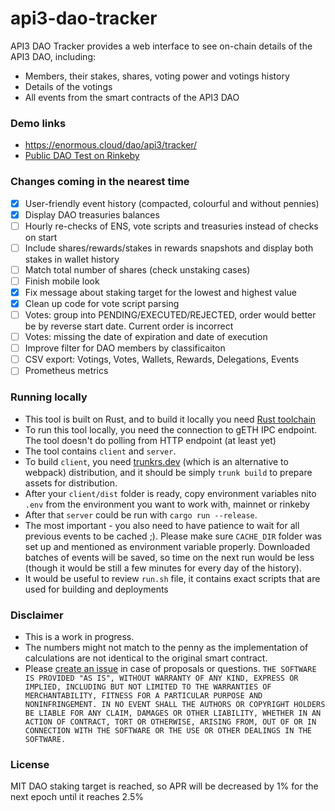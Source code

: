 # api3-dao-tracker

API3 DAO Tracker provides a web interface to see on-chain details of the API3 DAO, including:

- Members, their stakes, shares, voting power and votings history
- Details of the votings
- All events from the smart contracts of the API3 DAO

### Demo links

- https://enormous.cloud/dao/api3/tracker/
- [Public DAO Test on Rinkeby](https://enormous.cloud/dao/api3/tracker-rinkeby/)

### Changes coming in the nearest time
- [x] User-friendly event history (compacted, colourful and without pennies)
- [x] Display DAO treasuries balances
- [ ] Hourly re-checks of ENS, vote scripts and treasuries instead of checks on start
- [ ] Include shares/rewards/stakes in rewards snapshots and display both stakes in wallet history
- [ ] Match total number of shares (check unstaking cases)
- [ ] Finish mobile look
- [x] Fix message about staking target for the lowest and highest value
- [x] Clean up code for vote script parsing
- [ ] Votes: group into PENDING/EXECUTED/REJECTED, order would better be by reverse start date. Current order is incorrect
- [ ] Votes: missing the date of expiration and date of execution
- [ ] Improve filter for DAO members by classificaiton
- [ ] CSV export: Votings, Votes, Wallets, Rewards, Delegations, Events
- [ ] Prometheus metrics

### Running locally

- This tool is built on Rust, and to build it locally you need [Rust toolchain](https://www.rust-lang.org/tools/install)
- To run this tool locally, you need the connection to gETH IPC endpoint. The tool doesn't do polling from HTTP endpoint (at least yet)
- The tool contains `client` and `server`. 
- To build `client`, you need [trunkrs.dev](https://github.com/thedodd/trunk) (which is an alternative to webpack) distribution, and it should be simply `trunk build` to prepare assets for distribution.
- After your `client/dist` folder is ready, copy environment variables nito `.env` from the environment you want to work with, mainnet or rinkeby
- After that `server` could be run with `cargo run --release`.
- The most important - you also need to have patience to wait for all previous events to be cached ;). Please make sure `CACHE_DIR` folder was set up and mentioned as environment variable properly. Downloaded batches of events will be saved, so time on the next run would be less (though it would be still a few minutes for every day of the history).
- It would be useful to review `run.sh` file, it contains exact scripts that are used for building and deployments

### Disclaimer

- This is a work in progress. 
- The numbers might not match to the penny as the implementation of calculations are not identical to the original smart contract.
- Please [create an issue](https://github.com/EnormousCloud/api3-dao-tracker/issues) in case of proposals or questions.
`
THE SOFTWARE IS PROVIDED "AS IS", WITHOUT WARRANTY OF ANY KIND, EXPRESS OR IMPLIED, INCLUDING BUT NOT LIMITED TO THE WARRANTIES OF MERCHANTABILITY, FITNESS FOR A PARTICULAR PURPOSE AND NONINFRINGEMENT. IN NO EVENT SHALL THE AUTHORS OR COPYRIGHT HOLDERS BE LIABLE FOR ANY CLAIM, DAMAGES OR OTHER LIABILITY, WHETHER IN AN ACTION OF CONTRACT, TORT OR OTHERWISE, ARISING FROM, OUT OF OR IN CONNECTION WITH THE SOFTWARE OR THE USE OR OTHER DEALINGS IN THE SOFTWARE.
`

### License
MIT DAO staking target is reached, so APR will be decreased by 1% for the next epoch until it reaches 2.5% 
